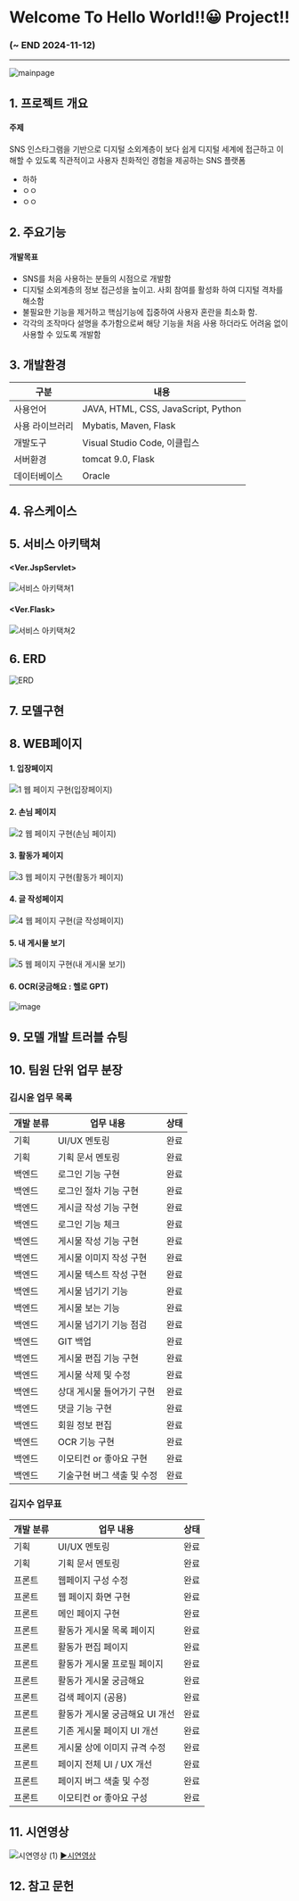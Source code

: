 # Welcome To Hello World!!😀 Project!! 
### (~ END 2024-11-12)
---
![mainpage](https://github.com/user-attachments/assets/47515424-8ea6-409b-893e-b81d219e7ad0)

## 1. 프로젝트 개요
#### 주제
SNS 인스타그램을  기반으로 디지털 소외계층이 보다 쉽게 디지털 세계에 접근하고 이해할 수 있도록 직관적이고 사용자 친화적인 경험을 제공하는 SNS 플랫폼

* 하하
* ㅇㅇ
* ㅇㅇ

## 2. 주요기능
#### 개발목표
* SNS를 처음 사용하는 분들의 시점으로 개발함
* 디지털 소외계층의 정보 접근성을 높이고. 사회 참여를 활성화 하여 디지털 격차를 해소함
* 불필요한 기능을 제거하고 핵심기능에 집중하여 사용자 혼란을 최소화 함.
* 각각의 조작마다 설명을 추가함으로써 해당 기능을 처음 사용 하더라도 어려움 없이 사용할 수 있도록 개발함

## 3. 개발환경
|구분|내용|
|------|---|
|사용언어|JAVA, HTML, CSS, JavaScript, Python|
|사용 라이브러리|Mybatis, Maven, Flask|
|개발도구|Visual Studio Code, 이클립스|
|서버환경|tomcat 9.0, Flask|
|데이터베이스|Oracle|


## 4. 유스케이스


## 5. 서비스 아키택쳐
#### <Ver.JspServlet>
![서비스 아키택쳐1](https://github.com/user-attachments/assets/6eb8303d-5295-4440-aeb2-a1aa99f39db4)
#### <Ver.Flask>
![서비스 아키택쳐2](https://github.com/user-attachments/assets/55e661fc-d614-4bfc-9dfa-4b21d67e4f27)

## 6. ERD
![ERD](https://github.com/user-attachments/assets/20eb5b03-9dfb-40e1-9846-53db49e632b4)

## 7. 모델구현



## 8. WEB페이지

#### 1. 입장페이지
![1  웹 페이지 구현(입장페이지)](https://github.com/user-attachments/assets/cd76249b-082e-41fa-acab-94c75e4b3c5a)

#### 2. 손님 페이지
![2  웹 페이지 구현(손님 페이지)](https://github.com/user-attachments/assets/f8af5cc4-0e3f-4b14-9681-e80f83d5485a)

#### 3. 활동가 페이지
![3  웹 페이지 구현(활동가 페이지)](https://github.com/user-attachments/assets/de5cbc25-80bd-4846-9a8e-9483dcb6cd0e)

#### 4. 글 작성페이지
![4  웹 페이지 구현(글 작성페이지)](https://github.com/user-attachments/assets/27a00097-aaf2-4498-bd0f-e7ede40e9dee)

#### 5. 내 게시물 보기
![5  웹 페이지 구현(내 게시물 보기)](https://github.com/user-attachments/assets/541e5fa5-1634-43bb-85b1-392eac37fedd)

#### 6. OCR(궁금해요 : 헬로 GPT)
![image](https://github.com/user-attachments/assets/4e12b5fc-0f8d-49e3-b5c8-86cb90d67904)


## 9. 모델 개발 트러블 슈팅

## 10. 팀원 단위 업무 분장

### 김시윤 업무 목록
| 개발 분류| 업무 내용|  상태 |
|------------|------------|------|
|기획| UI/UX 멘토링                | 완료 |
|기획| 기획 문서 멘토링             | 완료 |
|백엔드| 로그인 기능 구현           | 완료 |
|백엔드| 로그인 절차 기능 구현      | 완료 |
|백엔드|게시글 작성 기능 구현       | 완료 |
|백엔드|로그인 기능 체크            | 완료 |
|백엔드| 게시물 작성 기능 구현       | 완료 |
|백엔드| 게시물 이미지 작성 구현     | 완료 |
|백엔드|게시물 텍스트 작성 구현      | 완료 |
|백엔드| 게시물 넘기기 기능          | 완료 |
|백엔드| 게시물 보는 기능           | 완료 |
|백엔드| 게시물 넘기기 기능 점검     | 완료 |
|백엔드| GIT 백업                 | 완료 |
|백엔드|게시물 편집 기능 구현       | 완료 |
|백엔드| 게시물 삭제 및 수정        | 완료 |
|백엔드| 상대 게시물 들어가기 구현   | 완료 |
|백엔드| 댓글 기능 구현              | 완료 |
|백엔드| 회원 정보 편집              | 완료 |
|백엔드|OCR 기능 구현               | 완료 |
|백엔드| 이모티컨 or 좋아요 구현     | 완료 |
|백엔드| 기술구현 버그 색출 및 수정   | 완료 |


### 김지수 업무표

| 개발 분류 | 업무 내용 | 상태 |
|------------|------------|------|
|기획| UI/UX 멘토링                     | 완료 |
|기획| 기획 문서 멘토링                  | 완료 |
|프론트| 웹페이지 구성 수정              | 완료 |
|프론트| 웹 페이지 화면 구현             | 완료 |
|프론트| 메인 페이지 구현                | 완료 |
|프론트| 활동가 게시물 목록 페이지       | 완료 |
|프론트| 활동가 편집 페이지              | 완료 |
|프론트| 활동가 게시물 프로필 페이지      | 완료 |
|프론트|활동가 게시물 궁금해요           | 완료 |
|프론트| 검색 페이지 (공용)              | 완료 |
|프론트| 활동가 게시물 궁금해요 UI 개선   | 완료 |
|프론트| 기존 게시물 페이지 UI 개선       | 완료 |
|프론트| 게시물 상에 이미지 규격 수정     | 완료 |
|프론트| 페이지 전체 UI / UX 개선        | 완료 |
|프론트| 페이지 버그 색출 및 수정         | 완료 |
|프론트| 이모티컨 or 좋아요 구성          | 완료 |


## 11. 시연영상
![시연영상 (1)](https://github.com/user-attachments/assets/3f70b252-a8cf-460a-adf4-8f4971746003)
[▶시연영상](https://github.com/2024-SMHRD-IS-CLOUD-4/GitTestHello1021/releases/tag/HelloWouldVideo)
## 12. 참고 문헌
